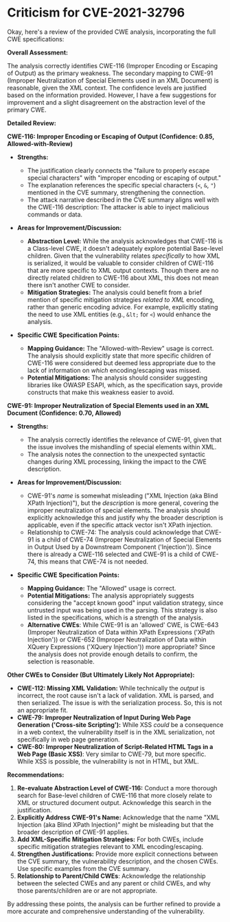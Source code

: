 # Criticism for CVE-2021-32796

Okay, here's a review of the provided CWE analysis, incorporating the full CWE specifications:

**Overall Assessment:**

The analysis correctly identifies CWE-116 (Improper Encoding or Escaping of Output) as the primary weakness. The secondary mapping to CWE-91 (Improper Neutralization of Special Elements used in an XML Document) is reasonable, given the XML context. The confidence levels are justified based on the information provided. However, I have a few suggestions for improvement and a slight disagreement on the abstraction level of the primary CWE.

**Detailed Review:**

**CWE-116: Improper Encoding or Escaping of Output (Confidence: 0.85, Allowed-with-Review)**

*   **Strengths:**
    *   The justification clearly connects the "failure to properly escape special characters" with "improper encoding or escaping of output."
    *   The explanation references the specific special characters (`<`, `&`, `"`) mentioned in the CVE summary, strengthening the connection.
    *   The attack narrative described in the CVE summary aligns well with the CWE-116 description: The attacker is able to inject malicious commands or data.
*   **Areas for Improvement/Discussion:**
    *   **Abstraction Level:** While the analysis acknowledges that CWE-116 is a Class-level CWE, it doesn't adequately explore potential Base-level children. Given that the vulnerability relates *specifically* to how XML is serialized, it would be valuable to consider children of CWE-116 that are more specific to XML output contexts. Though there are no directly related children to CWE-116 about XML, this does not mean there isn't another CWE to consider.
    *   **Mitigation Strategies:** The analysis could benefit from a brief mention of specific mitigation strategies *related to XML* encoding, rather than generic encoding advice. For example, explicitly stating the need to use XML entities (e.g., `&lt;` for `<`) would enhance the analysis.

*   **Specific CWE Specification Points:**
    *   **Mapping Guidance:** The "Allowed-with-Review" usage is correct. The analysis should explicitly state that more specific children of CWE-116 were considered but deemed less appropriate due to the lack of information on *which* encoding/escaping was missed.
    *   **Potential Mitigations:** The analysis should consider suggesting libraries like OWASP ESAPI, which, as the specification says, provide constructs that make this weakness easier to avoid.

**CWE-91: Improper Neutralization of Special Elements used in an XML Document (Confidence: 0.70, Allowed)**

*   **Strengths:**
    *   The analysis correctly identifies the relevance of CWE-91, given that the issue involves the mishandling of special elements within XML.
    *   The analysis notes the connection to the unexpected syntactic changes during XML processing, linking the impact to the CWE description.
*   **Areas for Improvement/Discussion:**
    *   CWE-91's *name* is somewhat misleading ("XML Injection (aka Blind XPath Injection)"), but the *description* is more general, covering the improper neutralization of special elements. The analysis should explicitly acknowledge this and justify why the broader description is applicable, even if the specific attack vector isn't XPath injection.
    *   Relationship to CWE-74: The analysis could acknowledge that CWE-91 is a child of CWE-74 (Improper Neutralization of Special Elements in Output Used by a Downstream Component ('Injection')). Since there is already a CWE-116 selected and CWE-91 is a child of CWE-74, this means that CWE-74 is not needed.

*   **Specific CWE Specification Points:**
    *   **Mapping Guidance:** The "Allowed" usage is correct.
    *   **Potential Mitigations:** The analysis appropriately suggests considering the "accept known good" input validation strategy, since untrusted input was being used in the parsing. This strategy is also listed in the specifications, which is a strength of the analysis.
    *  **Alternative CWEs**: While CWE-91 is an 'allowed' CWE, is CWE-643 (Improper Neutralization of Data within XPath Expressions ('XPath Injection')) or CWE-652 (Improper Neutralization of Data within XQuery Expressions ('XQuery Injection')) more appropriate? Since the analysis does not provide enough details to confirm, the selection is reasonable.

**Other CWEs to Consider (But Ultimately Likely Not Appropriate):**

*   **CWE-112: Missing XML Validation:** While technically the *output* is incorrect, the root cause isn't a lack of validation. XML is parsed, and then serialized. The issue is with the serialization process. So, this is not an appropriate fit.
*   **CWE-79: Improper Neutralization of Input During Web Page Generation ('Cross-site Scripting'):** While XSS *could* be a consequence in a web context, the vulnerability itself is in the XML serialization, not specifically in web page generation.
*   **CWE-80: Improper Neutralization of Script-Related HTML Tags in a Web Page (Basic XSS)**: Very similar to CWE-79, but more specific. While XSS is possible, the vulnerability is not in HTML, but XML.

**Recommendations:**

1.  **Re-evaluate Abstraction Level of CWE-116:** Conduct a more thorough search for Base-level children of CWE-116 that more closely relate to XML or structured document output. Acknowledge this search in the justification.
2.  **Explicitly Address CWE-91's Name:** Acknowledge that the name "XML Injection (aka Blind XPath Injection)" might be misleading but that the broader description of CWE-91 applies.
3.  **Add XML-Specific Mitigation Strategies:** For both CWEs, include specific mitigation strategies relevant to XML encoding/escaping.
4.  **Strengthen Justifications:** Provide more explicit connections between the CVE summary, the vulnerability description, and the chosen CWEs. Use specific examples from the CVE summary.
5. **Relationship to Parent/Child CWEs**: Acknowledge the relationship between the selected CWEs and any parent or child CWEs, and why those parents/children are or are not appropriate.

By addressing these points, the analysis can be further refined to provide a more accurate and comprehensive understanding of the vulnerability.